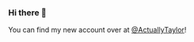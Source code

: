### Hi there 👋
You can find my new account over at [@ActuallyTaylor](https://github.com/ActuallyTaylor)!
